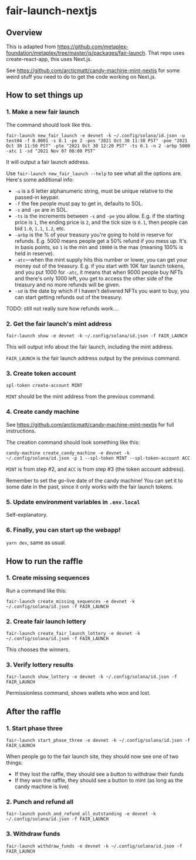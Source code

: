 # fair-launch-nextjs

## Overview

This is adapted from https://github.com/metaplex-foundation/metaplex/tree/master/js/packages/fair-launch. That repo uses create-react-app, this uses Next.js.

See https://github.com/arcticmatt/candy-machine-mint-nextjs for some weird stuff you need to do to get the code working on Next.js.

## How to set things up

### 1. Make a new fair launch

The command should look like this.

```
fair-launch new_fair_launch -e devnet -k ~/.config/solana/id.json -u test04 -f 0.0001 -s 0.1 -pe 2 -pos "2021 Oct 30 11:30 PST" -poe "2021 Oct 30 11:50 PST" -pte "2021 Oct 30 12:20 PST" -ts 0.1 -n 2 -arbp 5000 -atc 1 -sd "2021 Nov 07 08:00 PST"
```

It will output a fair launch address.

Use `fair-launch new_fair_launch --help` to see what all the options are. Here's some additional info:

- `-u` is a 6 letter alphanumeric string, must be unique relative to the passed-in keypair.
- `-f` the fee people must pay to get in, defaults to SOL.
- `-s` and `-pe` are in SOL.
- `-ts` is the increments between `-s` and `-pe` you allow. E.g. if the starting price is `1`, the ending price is `2`, and the tick size is `0.1`, then people can bid `1.0`, `1.1`, `1.2`, etc. 
- `-arbp` is the % of your treasury you're going to hold in reserve for refunds. E.g. 5000 means people get a 50% refund if you mess up. It's in basis points, so `1` is the min and `10000` is the max (meaning 100% is held in reserve).
- `-atc`—when the mint supply hits this number or lower, you can get your money out of the treasury. E.g. if you start with 10K fair launch tokens, and you put 1000 for `-atc`, it means that when 9000 people buy NFTs and there's only 1000 left, you get to access the other side of the treasury and no more refunds will be given.
- `-sd` is the date by which if I haven't delivered NFTs you want to buy, you can start getting refunds out of the treasury.

TODO: still not really sure how refunds work....

### 2. Get the fair launch's mint address

```
fair-launch show -e devnet -k ~/.config/solana/id.json -f FAIR_LAUNCH
```

This will output info about the fair launch, including the mint address.

`FAIR_LAUNCH` is the fair launch address output by the previous command.

### 3. Create token account

```
spl-token create-account MINT
```

`MINT` should be the mint address from the previous command.

### 4. Create candy machine

See https://github.com/arcticmatt/candy-machine-mint-nextjs for full instructions.


The creation command should look something like this:

```
candy-machine create_candy_machine -e devnet -k ~/.config/solana/id.json -p 1 --spl-token MINT --spl-token-account ACC
```

`MINT` is from step #2, and `ACC` is from step #3 (the token account address).

Remember to set the go-live date of the candy machine! You can set it to some date in the past, since it only works with the fair launch tokens.

### 5. Update environment variables in `.env.local`

Self-explanatory.

### 6. Finally, you can start up the webapp!

`yarn dev`, same as usual.

## How to run the raffle

### 1. Create missing sequences

Run a command like this:

```
fair-launch create_missing_sequences -e devnet -k ~/.config/solana/id.json -f FAIR_LAUNCH
```

### 2. Create fair launch lottery

```
fair-launch create_fair_launch_lottery -e devnet -k ~/.config/solana/id.json -f FAIR_LAUNCH
```

This chooses the winners.

### 3. Verify lottery results

```
fair-launch show_lottery -e devnet -k ~/.config/solana/id.json -f FAIR_LAUNCH
```

Permissionless command, shows wallets who won and lost.

## After the raffle

### 1. Start phase three

```
fair-launch start_phase_three -e devnet -k ~/.config/solana/id.json -f FAIR_LAUNCH
```

When people go to the fair launch site, they should now see one of two things:

- If they lost the raffle, they should see a button to withdraw their funds
- If they won the raffle, they should see a button to mint (as long as the candy machine is live)

### 2. Punch and refund all

```
fair-launch punch_and_refund_all_outstanding -e devnet -k ~/.config/solana/id.json -f FAIR_LAUNCH
```

### 3. Withdraw funds

```
fair-launch withdraw_funds -e devnet -k ~/.config/solana/id.json -f FAIR_LAUNCH
```